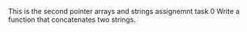 This is the second pointer arrays and strings assignemnt
task 0 Write a function that concatenates two strings.
